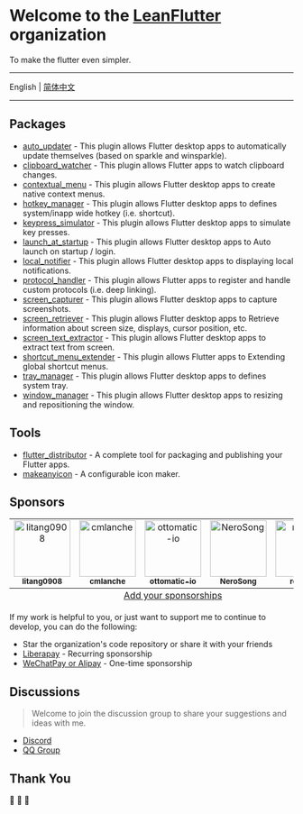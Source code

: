 # Welcome to the [LeanFlutter](https://leanflutter.org) organization

To make the flutter even simpler.

---

English | [简体中文](/profile/README-ZH.md)

---

<!-- AWESOME_LIST_MAKER -->

## Packages
- [auto_updater](https://github.com/leanflutter/auto_updater) - This plugin allows Flutter desktop apps to automatically update themselves (based on sparkle and winsparkle). 
- [clipboard_watcher](https://github.com/leanflutter/clipboard_watcher) - This plugin allows Flutter apps to watch clipboard changes. 
- [contextual_menu](https://github.com/leanflutter/contextual_menu) - This plugin allows Flutter desktop apps to create native context menus. 
- [hotkey_manager](https://github.com/leanflutter/hotkey_manager) - This plugin allows Flutter desktop apps to defines system/inapp wide hotkey (i.e. shortcut). 
- [keypress_simulator](https://github.com/leanflutter/keypress_simulator) - This plugin allows Flutter desktop apps to simulate key presses. 
- [launch_at_startup](https://github.com/leanflutter/launch_at_startup) - This plugin allows Flutter desktop apps to Auto launch on startup / login. 
- [local_notifier](https://github.com/leanflutter/local_notifier) - This plugin allows Flutter desktop apps to displaying local notifications. 
- [protocol_handler](https://github.com/leanflutter/protocol_handler) - This plugin allows Flutter apps to register and handle custom protocols (i.e. deep linking). 
- [screen_capturer](https://github.com/leanflutter/screen_capturer) - This plugin allows Flutter desktop apps to capture screenshots. 
- [screen_retriever](https://github.com/leanflutter/screen_retriever) - This plugin allows Flutter desktop apps to Retrieve information about screen size, displays, cursor position, etc. 
- [screen_text_extractor](https://github.com/leanflutter/screen_text_extractor) - This plugin allows Flutter desktop apps to extract text from screen. 
- [shortcut_menu_extender](https://github.com/leanflutter/shortcut_menu_extender) - This plugin allows Flutter apps to Extending global shortcut menus. 
- [tray_manager](https://github.com/leanflutter/tray_manager) - This plugin allows Flutter desktop apps to defines system tray. 
- [window_manager](https://github.com/leanflutter/window_manager) - This plugin allows Flutter desktop apps to resizing and repositioning the window. 

## Tools
- [flutter_distributor](https://github.com/leanflutter/flutter_distributor) - A complete tool for packaging and publishing your Flutter apps. 
- [makeanyicon](https://github.com/leanflutter/makeanyicon) - A configurable icon maker. 

<!-- AWESOME_LIST_MAKER -->

## Sponsors

<!-- ALL_SPONSORS_MAKER -->
<table>
  <tbody>
    <tr>
      <td align="center" valign="top" width="14.28%">
        <a href="https://github.com/litang0908"><img src="https://avatars.githubusercontent.com/u/44760239?v=4" width="100px;" alt="litang0908"/><br /><sub><b>litang0908</b></sub></a><br />
      </td>
      <td align="center" valign="top" width="14.28%">
        <a href="https://github.com/cmlanche"><img src="https://avatars.githubusercontent.com/u/5886757?v=4" width="100px;" alt="cmlanche"/><br /><sub><b>cmlanche</b></sub></a><br />
      </td>
      <td align="center" valign="top" width="14.28%">
        <a href="https://github.com/ottomatic-io"><img src="https://avatars.githubusercontent.com/u/44842836?v=4" width="100px;" alt="ottomatic-io"/><br /><sub><b>ottomatic-io</b></sub></a><br />
      </td>
      <td align="center" valign="top" width="14.28%">
        <a href="https://github.com/NeroSong"><img src="https://avatars.githubusercontent.com/u/30629143?v=4" width="100px;" alt="NeroSong"/><br /><sub><b>NeroSong</b></sub></a><br />
      </td>
      <td align="center" valign="top" width="14.28%">
        <a href="https://github.com/reqable"><img src="https://avatars.githubusercontent.com/u/119648815?v=4" width="100px;" alt="reqable"/><br /><sub><b>reqable</b></sub></a><br />
      </td>
    </tr>
  </tbody>
  <tfoot>
    <tr>
      <td align="center" size="13px" colspan="7">
        <a href="https://github.com/leanflutter/.github/issues/new">Add your sponsorships</a>
      </td>
    </tr>
  </tfoot>
</table>

<!-- ALL_SPONSORS_MAKER -->

If my work is helpful to you, or just want to support me to continue to develop, you can do the following:

- Star the organization's code repository or share it with your friends
- [Liberapay](https://liberapay.com/lijy91) - Recurring sponsorship
- [WeChatPay or Alipay](https://leanflutter.org/sponsor) - One-time sponsorship

## Discussions

> Welcome to join the discussion group to share your suggestions and ideas with me.

- [Discord](https://discord.com/invite/zPa6EZ2jqb)
- [QQ Group](https://jq.qq.com/?_wv=1027&k=e3kwRnnw)

## Thank You

🎉 🎉 🎉
